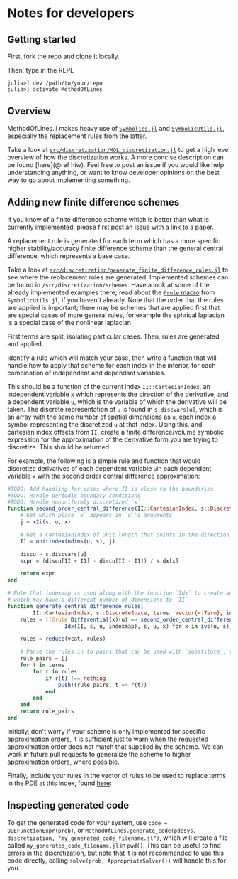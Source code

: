 # Notes for developers

## Getting started

First, fork the repo and clone it locally.

Then, type in the REPL

```
julia>] dev /path/to/your/repo
julia>] activate MethodOfLines
```

## Overview

MethodOfLines.jl makes heavy use of [`Symbolics.jl`](https://symbolics.juliasymbolics.org/dev/) and [`SymbolicUtils.jl`](https://symbolicutils.juliasymbolics.org), especially the replacement rules from the latter.

Take a look at [`src/discretization/MOL_discretization.jl`](https://github.com/SciML/MethodOfLines.jl/blob/master/src/MOL_discretization.jl) to get a high level overview of how the discretization works. A more concise description can be found [here](@ref hiw). Feel free to post an issue if you would like help understanding anything, or want to know developer opinions on the best way to go about implementing something.

## Adding new finite difference schemes

If you know of a finite difference scheme which is better than what is currently implemented, please first post an issue with a link to a paper.

A replacement rule is generated for each term which has a more specific higher stability/accuracy finite difference scheme than the general central difference, which represents a base case.

Take a look at [`src/discretization/generate_finite_difference_rules.jl`](https://github.com/SciML/MethodOfLines.jl/blob/243252a595ed2af549d98270bd3b8ca5e3f93d69/src/discretization/generate_finite_difference_rules.jl) to see where the replacement rules are generated. Implemented schemes can be found in `/src/discretization/schemes`. Have a look at some of the already implemented examples there; read about the [`@rule` macro](https://symbolicutils.juliasymbolics.org/rewrite/) from `SymbolicUtils.jl`, if you haven't already. Note that the order that the rules are applied is important; there may be schemes that are applied first that are special cases of more general rules, for example the sphrical laplacian is a special case of the nonlinear laplacian.

First terms are split, isolating particular cases. Then, rules are generated and applied.

Identify a rule which will match your case, then write a function that will handle how to apply that scheme for each index in the interior, for each combination of independent and dependant variables.

This should be a function of the current index `II::CartesianIndex`, an independent variable `x` which represents the direction of the derivative, and a dependent variable `u`, which is the variable of which the derivative will be taken. The discrete representation of `u` is found in `s.discvars[u]`, which is an array with the same number of spatial dimensions as `u`, each index a symbol representing the discretized `u` at that index. Using this, and cartesian index offsets from `II`, create a finite difference/volume symbolic expression for the approximation of the derivative form you are trying to discretize. This should be returned.

For example, the following is a simple rule and function that would discretize derivatives of each dependent variable `u`in each dependent variable `x` with the second order central difference approximation:

```julia
#TODO: Add handling for cases where II is close to the boundaries
#TODO: Handle periodic boundary conditions
#TODO: Handle nonuniformly discretized `x`
function second_order_central_difference(II::CartesianIndex, s::DiscreteSpace, u, x)
    # Get which place `x` appears in `u`'s arguments
    j = x2i(s, u, x)

    # Get a CartesianIndex of unit length that points in the direction of `x` e.g. CartesianIndex((1, 0, 0))
    I1 = unitindex(ndims(u, s), j)

    discu = s.discvars[u]
    expr = (discu[II + I1] - discu[II - I1]) / s.dx[x]

    return expr
end

# Note that indexmap is used along with the function `Idx` to create an equivalent index for the discrete form of `u`,
# which may have a different number of dimensions to `II`
function generate_central_difference_rules(
        II::CartesianIndex, s::DiscreteSpace, terms::Vector{<:Term}, indexmap::Dict)
    rules = [[@rule Differential(x)(u) => second_order_central_difference(
                  Idx(II, s, u, indexmap), s, u, x) for x in ivs(u, s)] for u in depvars]

    rules = reduce(vcat, rules)

    # Parse the rules in to pairs that can be used with `substitute`, this can be copy pasted.
    rule_pairs = []
    for t in terms
        for r in rules
            if r(t) !== nothing
                push!(rule_pairs, t => r(t))
            end
        end
    end
    return rule_pairs
end
```

Initially, don't worry if your scheme is only implemented for specific approximation orders, it is sufficient just to warn when the requested approximation order does not match that supplied by the scheme. We can work in future pull requests to generalize the scheme to higher approximation orders, where possible.

Finally, include your rules in the vector of rules to be used to replace terms in the PDE at this index, found [here](https://github.com/SciML/MethodOfLines.jl/blob/949d0fee5e97c4adc59057460b3708161f776e9b/src/discretization/generate_finite_difference_rules.jl#L271):

## Inspecting generated code

To get the generated code for your system, use `code = ODEFunctionExpr(prob)`, or `MethodOfLines.generate_code(pdesys, discretization, "my_generated_code_filename.jl")`, which will create a file called `my_generated_code_filename.jl` in `pwd()`. This can be useful to find errors in the discretization, but note that it is not recommended to use this code directly, calling `solve(prob, AppropriateSolver())` will handle this for you.
